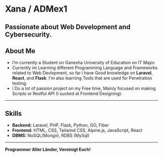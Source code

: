 # Xana / ADMex1  
Passionate about **Web Development** and **Cybersecurity**.
---

##  About Me
- I’m currently a Student on Ganesha University of Education on IT Major.
- Currently im Learning different Programming Language and Frameworks related to Web Devlopment, so far i have Good knowledge on **Laravel**, **React**, and **Flask**. I'm also learning Tools that are used for Penetration testing.
- I Do a lot of passion project on my Free time, Mainly focused on making Scripts or Restful API (I sucked at Frontend Designing).
---

##  Skills
- **Backend:** Laravel, PHP, Flask, Python, GO, Fiber
- **Frontend:** HTML, CSS, Tailwind CSS, Alpine.js, JavaScript, React
- **DBMS:** NoSQL(Mongo), RDBS (MySql)  
---
**Programmer Aller Länder, Vereinigt Euch!**
